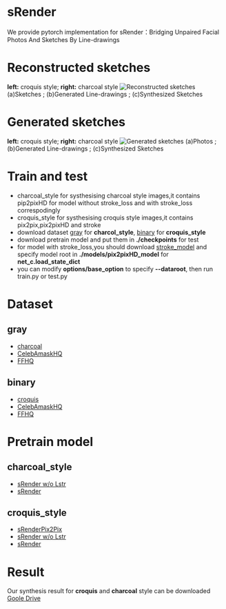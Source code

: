 # sRender
We provide pytorch implementation for sRender：Bridging Unpaired Facial Photos And Sketches By Line-drawings
# Reconstructed sketches 
**left:** croquis style; **right:** charcoal style
![Reconstructed sketches](https://github.com/an0nym0u5-hackerese/srender/blob/main/images/sketch2sketch.png)
(a)Sketches  ; (b)Generated Line-drawings ; (c)Synthesized Sketches
# Generated sketches
**left:** croquis style; **right:** charcoal style
![Generated sketches](https://github.com/an0nym0u5-hackerese/srender/blob/main/images/photo2sketch.png)
(a)Photos ; (b)Generated Line-drawings ; (c)Synthesized Sketches
# Train and test
* charcoal_style for systhesising charcoal style images,it contains pip2pixHD for model without stroke_loss and with stroke_loss correspodingly
* croquis_style for systhesising croquis style images,it contains pix2pix,pix2pixHD and stroke
* download dataset [gray](https://drive.google.com/drive/folders/1ZuRVlPwvtNtfkNIj-DIdi2kr-1kEcPhg?usp=sharing) for **charcol_style**, [binary](https://drive.google.com/drive/folders/1VBUBdGWz324dhCu8LRFU5qB0PqXxNQIJ?usp=sharing) for **croquis_style**
* download pretrain model and put them in **./checkpoints** for test
* for model with stroke_loss,you should download [stroke_model](https://drive.google.com/file/d/16gSERA3TbPVFyCvKGtNKtJrQaOsG8vmO/view?usp=sharing) and specify model root in
**./models/pix2pixHD_model** for **net_c.load_state_dict**
* you can modify **options/base_option** to specify **--dataroot**, then run train.py or test.py
# Dataset
## gray  
* [charcoal](https://drive.google.com/file/d/18MAVm-u0l4Rfh4Ct6bZRG1cNbKwQMgMt/view?usp=sharing)
* [CelebAmaskHQ](https://drive.google.com/file/d/16pOkZiaBrot9EeLvxBIqm_UTuI2GSjpA/view?usp=sharing)
* [FFHQ](https://drive.google.com/file/d/1mC0Vzf6TLD-77vtkzmfmVf3ZZXRlyOVb/view?usp=sharing)  
## binary 
* [croquis](https://drive.google.com/file/d/1EMzyVvJnYhmyBMnriymgfFd_WCaURfto/view?usp=sharing)
* [CelebAmaskHQ](https://drive.google.com/file/d/1euiF1197sOEa6_dM6qE4tPMt0V42Vn-6/view?usp=sharing)
* [FFHQ](https://drive.google.com/file/d/1uJQ5JGttXLfwmpH5LH0yH3bgs2oT7kTa/view?usp=sharing)  
# Pretrain model
## charcoal_style
* [sRender w/o Lstr](https://drive.google.com/drive/u/1/folders/1-nnnt4qy8PkKRUJfAcK_o7sED3Ab5zCf?hl=zh-CN)
* [sRender](https://drive.google.com/file/d/1tRNzj2WSwITltKNxusfizO868_bdZ6Zq/view?usp=sharing)  
## croquis_style
* [sRenderPix2Pix](https://drive.google.com/file/d/1GIRcc8q-plIXKxSDEug4UMXacB35w0G5/view?usp=sharing)
* [sRender w/o Lstr](https://drive.google.com/file/d/1JdVhJDVCcFQ1jtNfNy-Q05UL4IVqkqw3/view?usp=sharing)
* [sRender](https://drive.google.com/file/d/1E7nqNeiC8I-FWYhtvcZHNdt0-7hWVF5g/view?usp=sharing)  
# Result
Our synthesis result for **croquis** and **charcoal** style can be downloaded
[Goole Drive](https://drive.google.com/drive/folders/1rDEe1GhBuoPUKDlj6kflfG1FTR6Xhu4u?usp=sharing)
